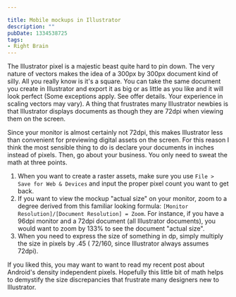 ```yaml
---

title: Mobile mockups in Illustrator
description: ""
pubDate: 1334538725
tags:
- Right Brain
---
```

The Illustrator pixel is a majestic beast quite hard to pin down. The very nature of vectors makes the idea of a 300px by 300px document kind of silly. All you really know is it's a square. You can take the same document you create in Illustrator and export it as big or as little as you like and it will look perfect (Some exceptions apply. See offer details. Your experience in scaling vectors may vary). A thing that frustrates many Illustrator newbies is that Illustrator displays documents as though they are 72dpi when viewing them on the screen. 

Since your monitor is almost certainly not 72dpi, this makes Illustrator less than convenient for previewing digital assets on the screen. For this reason I think the most sensible thing to do is declare your documents in inches instead of pixels. Then, go about your business. You only need to sweat the math at three points. 

1. When you want to create a raster assets, make sure you use `File > Save for Web & Devices` and input the proper pixel count you want to get back.
2. If you want to view the mockup "actual size" on your monitor, zoom to a degree derived from this familiar looking formula: `[Monitor Resolution]/[Document Resolution] = Zoom`. For instance, if you have a 96dpi monitor and a 72dpi document (all Illustrator documents), you would want to zoom by 133% to see the document "actual size".
3. When you need to express the size of something in dp, simply multiply the size in pixels by .45 ( 72/160, since Illustrator always assumes 72dpi).

If you liked this, you may want to want to read my recent post about Android's density independent pixels. Hopefully this little bit of math helps to demystify the size discrepancies that frustrate many designers new to Illustrator. 
